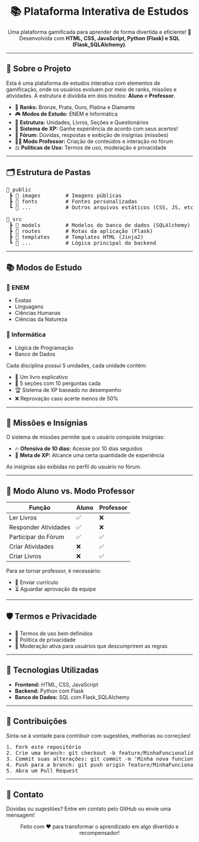 <h1 align="center">📚 Plataforma Interativa de Estudos</h1>

<p align="center">
  Uma plataforma gamificada para aprender de forma divertida e eficiente! 🚀<br>
  Desenvolvida com <strong>HTML, CSS, JavaScript, Python (Flask) e SQL (Flask_SQLAlchemy)</strong>.
</p>

<hr>

<h2>📌 Sobre o Projeto</h2>

<p>
  Esta é uma plataforma de estudos interativa com elementos de gamificação, onde os usuários evoluem por meio de ranks, missões e atividades. A estrutura é dividida em dois modos: <strong>Aluno</strong> e <strong>Professor</strong>.
</p>

<ul>
  <li>🎯 <strong>Ranks:</strong> Bronze, Prata, Ouro, Platina e Diamante</li>
  <li>🎮 <strong>Modos de Estudo:</strong> ENEM e Informática</li>
  <li>📖 <strong>Estrutura:</strong> Unidades, Livros, Seções e Questionários</li>
  <li>🧠 <strong>Sistema de XP:</strong> Ganhe experiência de acordo com seus acertos!</li>
  <li>🧵 <strong>Fórum:</strong> Dúvidas, respostas e exibição de insígnias (missões)</li>
  <li>👨‍🏫 <strong>Modo Professor:</strong> Criação de conteúdos e interação no fórum</li>
  <li>⚖️ <strong>Políticas de Uso:</strong> Termos de uso, moderação e privacidade</li>
</ul>

<hr>

<h2>🗂 Estrutura de Pastas</h2>

<pre>
📁 public
 ┣ 📂 images        # Imagens públicas
 ┣ 📂 fonts         # Fontes personalizadas
 ┗ 📂 ...           # Outros arquivos estáticos (CSS, JS, etc.)

📁 src
 ┣ 📂 models        # Modelos do banco de dados (SQLAlchemy)
 ┣ 📂 routes        # Rotas da aplicação (Flask)
 ┣ 📂 templates     # Templates HTML (Jinja2)
 ┗ 📂 ...           # Lógica principal do backend
</pre>

<hr>

<h2>📚 Modos de Estudo</h2>

<h3>🔸 ENEM</h3>
<ul>
  <li>Exatas</li>
  <li>Linguagens</li>
  <li>Ciências Humanas</li>
  <li>Ciências da Natureza</li>
</ul>

<h3>🔸 Informática</h3>
<ul>
  <li>Lógica de Programação</li>
  <li>Banco de Dados</li>
</ul>

<p>
  Cada disciplina possui 5 unidades, cada unidade contém:
  <ul>
    <li>📘 Um livro explicativo</li>
    <li>📝 5 seções com 10 perguntas cada</li>
    <li>🏆 Sistema de XP baseado no desempenho</li>
    <li>❌ Reprovação caso acerte menos de 50%</li>
  </ul>
</p>

<hr>

<h2>🏅 Missões e Insígnias</h2>

<p>
  O sistema de missões permite que o usuário conquiste insígnias:
</p>

<ul>
  <li>🔥 <strong>Ofensiva de 10 dias:</strong> Acesse por 10 dias seguidos</li>
  <li>🎯 <strong>Meta de XP:</strong> Alcance uma certa quantidade de experiência</li>
</ul>

<p>
  As insígnias são exibidas no perfil do usuário no fórum.
</p>

<hr>

<h2>👥 Modo Aluno vs. Modo Professor</h2>

<table>
  <thead>
    <tr>
      <th>Função</th>
      <th>Aluno</th>
      <th>Professor</th>
    </tr>
  </thead>
  <tbody>
    <tr>
      <td>Ler Livros</td>
      <td>✅</td>
      <td>❌</td>
    </tr>
    <tr>
      <td>Responder Atividades</td>
      <td>✅</td>
      <td>❌</td>
    </tr>
    <tr>
      <td>Participar do Fórum</td>
      <td>✅</td>
      <td>✅</td>
    </tr>
    <tr>
      <td>Criar Atividades</td>
      <td>❌</td>
      <td>✅</td>
    </tr>
    <tr>
      <td>Criar Livros</td>
      <td>❌</td>
      <td>✅</td>
    </tr>
  </tbody>
</table>

<p>
  Para se tornar professor, é necessário:
  <ul>
    <li>📄 Enviar currículo</li>
    <li>⏳ Aguardar aprovação da equipe</li>
  </ul>
</p>

<hr>

<h2>🛡 Termos e Privacidade</h2>

<ul>
  <li>📜 Termos de uso bem definidos</li>
  <li>🔐 Política de privacidade</li>
  <li>🛑 Moderação ativa para usuários que descumprirem as regras</li>
</ul>

<hr>

<h2>🧰 Tecnologias Utilizadas</h2>

<ul>
  <li><strong>Frontend:</strong> HTML, CSS, JavaScript</li>
  <li><strong>Backend:</strong> Python com Flask</li>
  <li><strong>Banco de Dados:</strong> SQL com Flask_SQLAlchemy</li>
</ul>

<hr>

<h2>📌 Contribuições</h2>

<p>
  Sinta-se à vontade para contribuir com sugestões, melhorias ou correções!
</p>

<pre>
1. Fork este repositório
2. Crie uma branch: git checkout -b feature/MinhaFuncionalidade
3. Commit suas alterações: git commit -m 'Minha nova funcionalidade'
4. Push para a branch: git push origin feature/MinhaFuncionalidade
5. Abra um Pull Request
</pre>

<hr>

<h2>📧 Contato</h2>

<p>
  Dúvidas ou sugestões? Entre em contato pelo GitHub ou envie uma mensagem!
</p>

<p align="center">
  Feito com ❤️ para transformar o aprendizado em algo divertido e recompensador!
</p>
